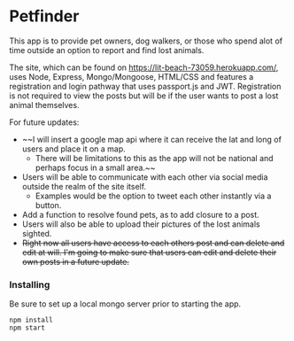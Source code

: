 # Petfinder

This app is to provide pet owners, dog walkers, or those who spend alot of time outside an option to report and find lost animals. 

The site, which can be found on https://lit-beach-73059.herokuapp.com/, uses Node, Express, Mongo/Mongoose, HTML/CSS and features a registration and login pathway that uses passport.js and JWT. Registration is not required to view the posts but will be if the user wants to post a lost animal themselves. 

For future updates:
  * ~~I will insert a google map api where it can receive the lat and long of users and place it on a map.
    * There will be limitations to this as the app will not be national and perhaps focus in a small area.~~
  * Users will be able to communicate with each other via social media outside the realm of the site itself.
    * Examples would be the option to tweet each other instantly via a button.
  * Add a function to resolve found pets, as to add closure to a post.
  * Users will also be able to upload their pictures of the lost animals sighted.
  * ~~Right now all users have access to each others post and can delete and edit at will. I'm going to make sure that users can edit and delete their own posts in a future update.~~


### Installing
Be sure to set up a local mongo server prior to starting the app.
```
npm install
npm start
```
